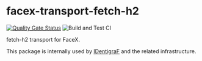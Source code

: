 # facex-transport-fetch-h2

[![Quality Gate Status](https://sonarcloud.io/api/project_badges/measure?project=myrotvorets_facex-transport-fetch-h2&metric=alert_status)](https://sonarcloud.io/dashboard?id=myrotvorets_facex-transport-fetch-h2)
![Build and Test CI](https://github.com/myrotvorets/facex-transport-fetch-h2/workflows/Build%20and%20Test%20CI/badge.svg)

fetch-h2 transport for FaceX.

This package is internally used by [IDentigraF](https://identigraf.center/) and the related infrastructure.
